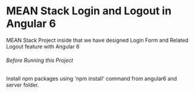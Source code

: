 # MEAN Stack Login and Logout in Angular 6
MEAN Stack Project inside that we have designed Login Form and Related Logout feature with Angular 6

###### Before Running this Project
Install npm packages using 'npm install' command from angular6 and server folder. 
